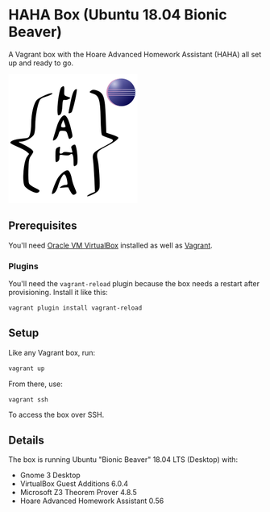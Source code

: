 # HAHA Box (Ubuntu 18.04 Bionic Beaver)
A Vagrant box with the Hoare Advanced Homework Assistant (HAHA) all set up and ready to go.

![Logo](logo.svg)

## Prerequisites
You'll need [Oracle VM VirtualBox](https://www.virtualbox.org/wiki/Downloads) installed as well as [Vagrant](https://www.vagrantup.com/downloads.html).

### Plugins
You'll need the `vagrant-reload` plugin because the box needs a restart after provisioning. Install it like this:

```bash
vagrant plugin install vagrant-reload
```

## Setup
Like any Vagrant box, run:

```bash
vagrant up
```

From there, use:

```bash
vagrant ssh
```

To access the box over SSH.

## Details
The box is running Ubuntu "Bionic Beaver" 18.04 LTS (Desktop) with:

* Gnome 3 Desktop
* VirtualBox Guest Additions 6.0.4
* Microsoft Z3 Theorem Prover 4.8.5
* Hoare Advanced Homework Assistant 0.56
